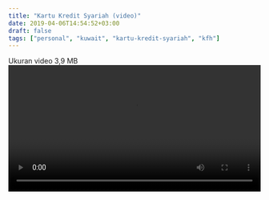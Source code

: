 ```yaml
---
title: "Kartu Kredit Syariah (video)"
date: 2019-04-06T14:54:52+03:00
draft: false
tags: ["personal", "kuwait", "kartu-kredit-syariah", "kfh"]
---
```

Ukuran video 3,9 MB
<video width="100%" controls>
  <source src="https://res.cloudinary.com/dy7pjvtw2/video/upload/v1554551637/rifkifauzi_id/kartu_kredit_syariah.mp4" type="video/mp4">
Your browser does not support the video tag.
</video>